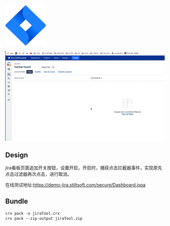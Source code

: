 

![](./chrome-extension/icon.png)



![](./screenshot.gif)

## Design

jira看板页面追加开关按钮，设置开启，开启时，捕获点击拦截器事件，实现原先点击过滤器再次点击，进行取消。

在线测试地址:https://demo-jira.stiltsoft.com/secure/Dashboard.jspa

## Bundle

```
crx pack -o jiraTool.crx
crx pack --zip-output jiraTool.zip

```                                                